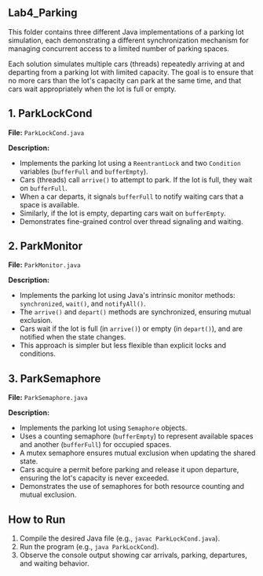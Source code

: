 ## Lab4_Parking

This folder contains three different Java implementations of a parking lot simulation, each demonstrating a different synchronization mechanism for managing concurrent access to a limited number of parking spaces.

Each solution simulates multiple cars (threads) repeatedly arriving at and departing from a parking lot with limited capacity. The goal is to ensure that no more cars than the lot's capacity can park at the same time, and that cars wait appropriately when the lot is full or empty.


## 1. ParkLockCond

**File:** `ParkLockCond.java`

**Description:**
- Implements the parking lot using a `ReentrantLock` and two `Condition` variables (`bufferFull` and `bufferEmpty`).
- Cars (threads) call `arrive()` to attempt to park. If the lot is full, they wait on `bufferFull`.
- When a car departs, it signals `bufferFull` to notify waiting cars that a space is available.
- Similarly, if the lot is empty, departing cars wait on `bufferEmpty`.
- Demonstrates fine-grained control over thread signaling and waiting.


## 2. ParkMonitor

**File:** `ParkMonitor.java`

**Description:**
- Implements the parking lot using Java's intrinsic monitor methods: `synchronized`, `wait()`, and `notifyAll()`.
- The `arrive()` and `depart()` methods are synchronized, ensuring mutual exclusion.
- Cars wait if the lot is full (in `arrive()`) or empty (in `depart()`), and are notified when the state changes.
- This approach is simpler but less flexible than explicit locks and conditions.


## 3. ParkSemaphore

**File:** `ParkSemaphore.java`

**Description:**
- Implements the parking lot using `Semaphore` objects.
- Uses a counting semaphore (`bufferEmpty`) to represent available spaces and another (`bufferFull`) for occupied spaces.
- A mutex semaphore ensures mutual exclusion when updating the shared state.
- Cars acquire a permit before parking and release it upon departure, ensuring the lot's capacity is never exceeded.
- Demonstrates the use of semaphores for both resource counting and mutual exclusion.

## How to Run

1. Compile the desired Java file (e.g., `javac ParkLockCond.java`).
2. Run the program (e.g., `java ParkLockCond`).
3. Observe the console output showing car arrivals, parking, departures, and waiting behavior.

